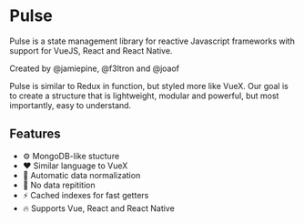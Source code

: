 # Pulse

Pulse is a state management library for reactive Javascript frameworks with support for VueJS, React and React Native.

Created by @jamiepine, @f3ltron and @joaof

Pulse is similar to Redux in function, but styled more like VueX. Our goal is to create a structure that is lightweight, modular and powerful, but most importantly, easy to understand.

## Features

-   ⚙️ MongoDB-like stucture
-   ❤ Similar language to VueX
-   🔮 Automatic data normalization
-   👯 No data repitition
-   ⚡ Cached indexes for fast getters
-   🔥 Supports Vue, React and React Native
